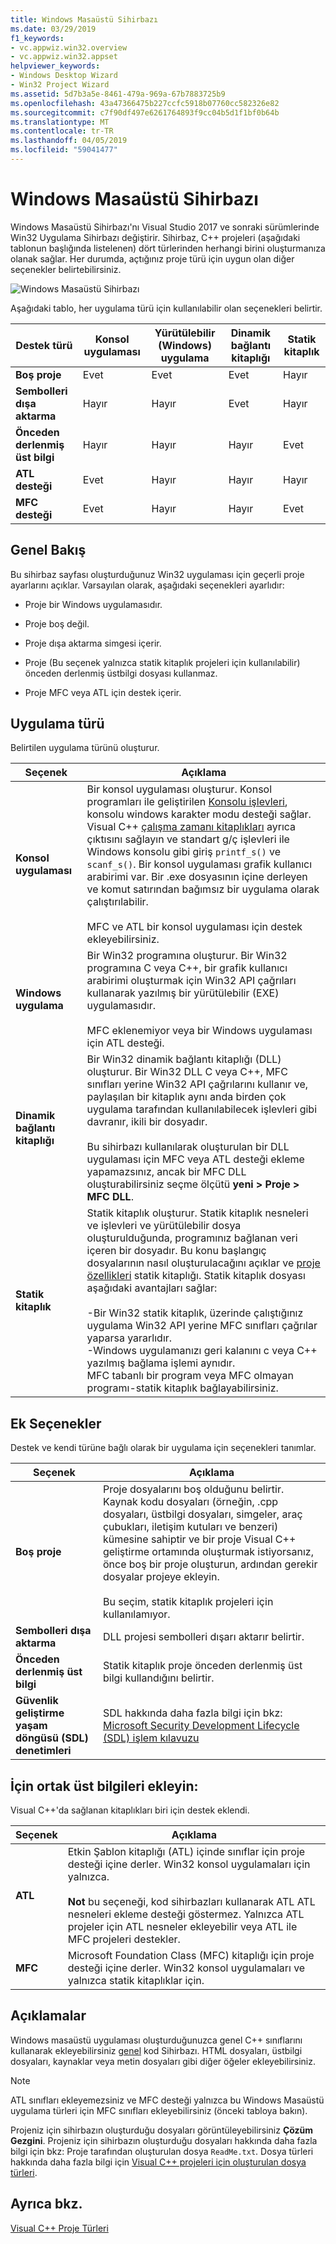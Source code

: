 ```yaml
---
title: Windows Masaüstü Sihirbazı
ms.date: 03/29/2019
f1_keywords:
- vc.appwiz.win32.overview
- vc.appwiz.win32.appset
helpviewer_keywords:
- Windows Desktop Wizard
- Win32 Project Wizard
ms.assetid: 5d7b3a5e-8461-479a-969a-67b7883725b9
ms.openlocfilehash: 43a47366475b227ccfc5918b07760cc582326e82
ms.sourcegitcommit: c7f90df497e6261764893f9cc04b5d1f1bf0b64b
ms.translationtype: MT
ms.contentlocale: tr-TR
ms.lasthandoff: 04/05/2019
ms.locfileid: "59041477"
---
```

# <a name="windows-desktop-wizard"></a>Windows Masaüstü Sihirbazı

Windows Masaüstü Sihirbazı'nı Visual Studio 2017 ve sonraki sürümlerinde Win32 Uygulama Sihirbazı değiştirir. Sihirbaz, C++ projeleri (aşağıdaki tablonun başlığında listelenen) dört türlerinden herhangi birini oluşturmanıza olanak sağlar. Her durumda, açtığınız proje türü için uygun olan diğer seçenekler belirtebilirsiniz. 

   ![Windows Masaüstü Sihirbazı](media/windows-desktop-wizard.png)

Aşağıdaki tablo, her uygulama türü için kullanılabilir olan seçenekleri belirtir.

|Destek türü|Konsol uygulaması|Yürütülebilir (Windows) uygulama|Dinamik bağlantı kitaplığı|Statik kitaplık|
|---------------------|-------------------------|----------------------------------------|---------------------------|--------------------|
|**Boş proje**|Evet|Evet|Evet|Hayır|
|**Sembolleri dışa aktarma**|Hayır|Hayır|Evet|Hayır|
|**Önceden derlenmiş üst bilgi**|Hayır|Hayır|Hayır|Evet|
|**ATL desteği**|Evet|Hayır|Hayır|Hayır|
|**MFC desteği**|Evet|Hayır|Hayır|Evet|

## <a name="overview"></a>Genel Bakış

Bu sihirbaz sayfası oluşturduğunuz Win32 uygulaması için geçerli proje ayarlarını açıklar. Varsayılan olarak, aşağıdaki seçenekleri ayarlıdır:

- Proje bir Windows uygulamasıdır.

- Proje boş değil.

- Proje dışa aktarma simgesi içerir.

- Proje (Bu seçenek yalnızca statik kitaplık projeleri için kullanılabilir) önceden derlenmiş üstbilgi dosyası kullanmaz.

- Proje MFC veya ATL için destek içerir.

## <a name="application-type"></a>Uygulama türü

Belirtilen uygulama türünü oluşturur.

|Seçenek|Açıklama|
|------------|-----------------|
|**Konsol uygulaması**|Bir konsol uygulaması oluşturur. Konsol programları ile geliştirilen [Konsolu işlevleri](https://msdn.microsoft.com/library/ms813137.aspx), konsolu windows karakter modu desteği sağlar. Visual C++ [çalışma zamanı kitaplıkları](../c-runtime-library/c-run-time-library-reference.md) ayrıca çıktısını sağlayın ve standart g/ç işlevleri ile Windows konsolu gibi giriş `printf_s()` ve `scanf_s()`. Bir konsol uygulaması grafik kullanıcı arabirimi var. Bir .exe dosyasının içine derleyen ve komut satırından bağımsız bir uygulama olarak çalıştırılabilir.<br /><br /> MFC ve ATL bir konsol uygulaması için destek ekleyebilirsiniz.|
|**Windows uygulama**|Bir Win32 programına oluşturur. Bir Win32 programına C veya C++, bir grafik kullanıcı arabirimi oluşturmak için Win32 API çağrıları kullanarak yazılmış bir yürütülebilir (EXE) uygulamasıdır.<br /><br /> MFC eklenemiyor veya bir Windows uygulaması için ATL desteği.|
|**Dinamik bağlantı kitaplığı**|Bir Win32 dinamik bağlantı kitaplığı (DLL) oluşturur. Bir Win32 DLL C veya C++, MFC sınıfları yerine Win32 API çağrılarını kullanır ve, paylaşılan bir kitaplık aynı anda birden çok uygulama tarafından kullanılabilecek işlevleri gibi davranır, ikili bir dosyadır.<br /><br /> Bu sihirbazı kullanılarak oluşturulan bir DLL uygulaması için MFC veya ATL desteği ekleme yapamazsınız, ancak bir MFC DLL oluşturabilirsiniz seçme ölçütü **yeni > Proje > MFC DLL**.|
|**Statik kitaplık**|Statik kitaplık oluşturur. Statik kitaplık nesneleri ve işlevleri ve yürütülebilir dosya oluşturulduğunda, programınız bağlanan veri içeren bir dosyadır. Bu konu başlangıç dosyalarının nasıl oluşturulacağını açıklar ve [proje özellikleri](../build/reference/property-pages-visual-cpp.md) statik kitaplığı. Statik kitaplık dosyası aşağıdaki avantajları sağlar:<br /><br />-Bir Win32 statik kitaplık, üzerinde çalıştığınız uygulama Win32 API yerine MFC sınıfları çağrılar yaparsa yararlıdır.<br />-Windows uygulamanızı geri kalanını c veya C++ yazılmış bağlama işlemi aynıdır.<br />MFC tabanlı bir program veya MFC olmayan programı-statik kitaplık bağlayabilirsiniz.|

## <a name="additional-options"></a>Ek Seçenekler

Destek ve kendi türüne bağlı olarak bir uygulama için seçenekleri tanımlar.

|Seçenek|Açıklama|
|------------|-----------------|
|**Boş proje**|Proje dosyalarını boş olduğunu belirtir. Kaynak kodu dosyaları (örneğin, .cpp dosyaları, üstbilgi dosyaları, simgeler, araç çubukları, iletişim kutuları ve benzeri) kümesine sahiptir ve bir proje Visual C++ geliştirme ortamında oluşturmak istiyorsanız, önce boş bir proje oluşturun, ardından gerekir dosyalar projeye ekleyin.<br /><br /> Bu seçim, statik kitaplık projeleri için kullanılamıyor.|
|**Sembolleri dışa aktarma**|DLL projesi sembolleri dışarı aktarır belirtir.|
|**Önceden derlenmiş üst bilgi**|Statik kitaplık proje önceden derlenmiş üst bilgi kullandığını belirtir.|
|**Güvenlik geliştirme yaşam döngüsü (SDL) denetimleri**|SDL hakkında daha fazla bilgi için bkz: [Microsoft Security Development Lifecycle (SDL) işlem kılavuzu](../build/reference/sdl-enable-additional-security-checks.md)|

## <a name="add-common-headers-for"></a>İçin ortak üst bilgileri ekleyin:

Visual C++'da sağlanan kitaplıkları biri için destek eklendi.

|Seçenek|Açıklama|
|------------|-----------------|
|**ATL**|Etkin Şablon kitaplığı (ATL) içinde sınıflar için proje desteği içine derler. Win32 konsol uygulamaları için yalnızca.<br /><br /> **Not** bu seçeneği, kod sihirbazları kullanarak ATL ATL nesneleri ekleme desteği göstermez. Yalnızca ATL projeler için ATL nesneler ekleyebilir veya ATL ile MFC projeleri destekler.|
|**MFC**|Microsoft Foundation Class (MFC) kitaplığı için proje desteği içine derler. Win32 konsol uygulamaları ve yalnızca statik kitaplıklar için.|

## <a name="remarks"></a>Açıklamalar

Windows masaüstü uygulaması oluşturduğunuzca genel C++ sınıflarını kullanarak ekleyebilirsiniz [genel](../ide/generic-cpp-class-wizard.md) kod Sihirbazı. HTML dosyaları, üstbilgi dosyaları, kaynaklar veya metin dosyaları gibi diğer öğeler ekleyebilirsiniz.

> [!NOTE]
> ATL sınıfları ekleyemezsiniz ve MFC desteği yalnızca bu Windows Masaüstü uygulama türleri için MFC sınıfları ekleyebilirsiniz (önceki tabloya bakın).

Projeniz için sihirbazın oluşturduğu dosyaları görüntüleyebilirsiniz **Çözüm Gezgini**. Projeniz için sihirbazın oluşturduğu dosyaları hakkında daha fazla bilgi için bkz: Proje tarafından oluşturulan dosya `ReadMe.txt`. Dosya türleri hakkında daha fazla bilgi için [Visual C++ projeleri için oluşturulan dosya türleri](../build/reference/file-types-created-for-visual-cpp-projects.md).

## <a name="see-also"></a>Ayrıca bkz.

[Visual C++ Proje Türleri](../build/reference/visual-cpp-project-types.md)